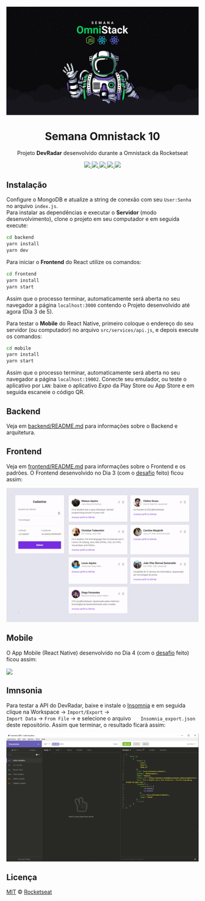<img src="./static/omnistack.png" align="center"></img>
<h1 align="center">Semana Omnistack 10</h1>
<p align="center">Projeto <strong>DevRadar</strong> desenvolvido durante a Omnistack da Rocketseat</p>

<p align="center">
  <a aria-label="Versão do Node" href="https://github.com/nodejs/node/blob/master/doc/changelogs/CHANGELOG_V12.md#12.14.1">
    <img src="https://img.shields.io/badge/node.js@lts-12.14.1-informational?logo=Node.JS"></img>
  </a>
  <a aria-label="Versão do React" href="https://github.com/facebook/react/blob/master/CHANGELOG.md#16120-november-14-2019">
    <img src="https://img.shields.io/badge/react-16.12.0-informational?logo=react"></img>
  </a>
  <a aria-label="Versão do Expo" href="https://www.npmjs.com/package/expo-cli/v/3.11.5">
    <img src="https://img.shields.io/badge/expo--CLI-3.11.5-informational?logo=expo"></img>
  </a>
  <a aria-label="Desafios" href="DESAFIOS.md">
  	<img src="https://img.shields.io/badge/desafios-OK-blueviolet"></img>
  </a>
  <a aria-label="Dia 4 de 5" href="https://rocketseat.com.br/week-10/aulas#4">
    <img src="https://img.shields.io/badge/dia-4-green"></img>
  </a>
</p>

## Instalação
Configure o MongoDB e atualize a string de conexão com seu `User:Senha` no arquivo `index.js`.  
Para instalar as dependências e executar o **Servidor** (modo desenvolvimento), clone o projeto em seu computador e em seguida execute:
```bash
cd backend
yarn install
yarn dev
```
Para iniciar o **Frontend** do React utilize os comandos:
```bash
cd frontend
yarn install
yarn start
```
Assim que o processo terminar, automaticamente será aberta no seu navegador a página `localhost:3000` contendo o Projeto desenvolvido até agora (Dia 3 de 5).  

Para testar o **Mobile** do React Native, primeiro coloque o endereço do seu servidor (ou computador) no arquivo `src/services/api.js`, e depois execute os comandos:
```bash
cd mobile
yarn install
yarn start
```
Assim que o processo terminar, automaticamente será aberta no seu navegador a página `localhost:19002`. Conecte seu emulador, ou teste o aplicativo por `LAN`: baixe o aplicativo *Expo* da Play Store ou App Store e em seguida escaneie o código QR.

## Backend
Veja em [backend/README.md](./backend) para informações sobre o Backend e arquitetura.

## Frontend
Veja em [frontend/README.md](./frontend) para informações sobre o Frontend e os padrões. O Frontend desenvolvido no Dia 3 (com o [desafio](DESAFIOS.md) feito) ficou assim:

<img align="center" src="./static/frontend.gif"></img>

## Mobile
O App Mobile (React Native) desenvolvido no Dia 4 (com o [desafio](DESAFIOS.md) feito) ficou assim:

<img align="center" src="./static/mobile.gif?v=2"></img>

## Imnsonia 
Para testar a API do DevRadar, baixe e instale o [Insomnia](https://insomnia.rest/download/) e em seguida clique na Workspace → `Import/Export` →  
`Import Data` → `From File` → e selecione o arquivo ` 	Insomnia_export.json` deste repositório. Assim que terminar, o resultado ficará assim:  

<img align="center" src="./static/insomnia.png"></img>

## Licença

[MIT](./LICENSE) &copy; [Rocketseat](https://rocketseat.com.br/)
